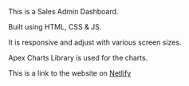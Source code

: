 This is a Sales Admin Dashboard.

Built using HTML, CSS & JS.

It is responsive and adjust with various screen sizes.

Apex Charts Library is used for the charts.

This is a link to the website on [Netlify](https://salesadmindash.netlify.app/)
